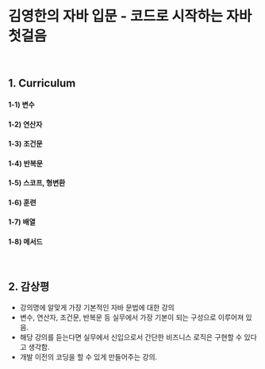 # 김영한의 자바 입문 - 코드로 시작하는 자바 첫걸음
<br>

## 1. Curriculum
#### 1-1) 변수
#### 1-2) 연산자
#### 1-3) 조건문
#### 1-4) 반복문
#### 1-5) 스코프, 형변환
#### 1-6) 훈련
#### 1-7) 배열
#### 1-8) 메서드
<br>

## 2. 감상평
* 강의명에 알맞게 가장 기본적인 자바 문법에 대한 강의   
* 변수, 연산자, 조건문, 반복문 등 실무에서 가장 기본이 되는 구성으로 이루어져 있음.   
* 해당 강의를 듣는다면 실무에서 신입으로서 간단한 비즈니스 로직은 구현할 수 있다고 생각함.   
* 개발 이전의 코딩을 할 수 있게 만들어주는 강의.
